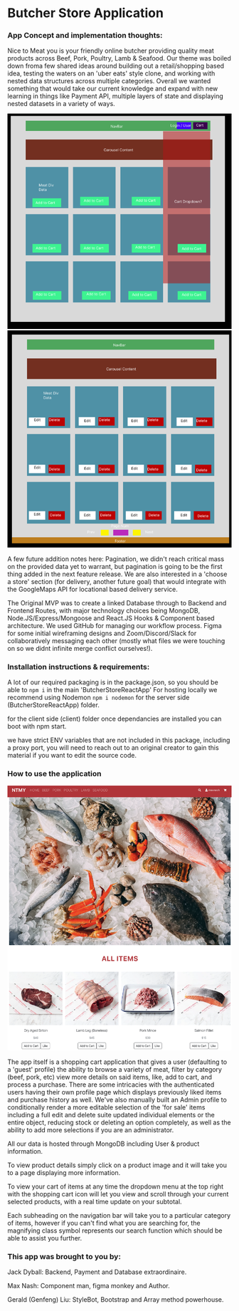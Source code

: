 
# Butcher Store Application

### App Concept and implementation thoughts:

Nice to Meat you is your friendly online butcher providing quality meat products across Beef, Pork, Poultry, Lamb & Seafood.
Our theme was boiled down froma  few shared ideas around building out a retail/shopping based idea, testing the waters on an 'uber eats' style clone, and working with nested data structures across multiple categories. Overall we wanted something that would take our current knowledge and expand with new learning in things like Payment API, multiple layers of state and displaying nested datasets in a variety of ways.

![figma diagram of mockup for the app](./readmefiles/initialDesign.png "Initial Figma mockup of main customer screen")
![figma diagram of mockup for the app 2](./readmefiles/initialAdminView.png "Initial Figma mockup of admin screen")

A few future addition notes here: Pagination, we didn't reach critical mass on the provided data yet to warrant, but pagination is going to be the first thing added in the next feature release. We are also interested in a 'choose a store' section (for delivery, another future goal) that would integrate with the GoogleMaps API for locational based delivery service.

The Original MVP was to create a linked Database through to Backend and Frontend Routes, with major technology choices being MongoDB, Node.JS/Express/Mongoose and React.JS Hooks & Component based architecture. We used GitHub for managing our workflow process. Figma for some initial wireframing designs and Zoom/Discord/Slack for collaboratively messaging each other (mostly what files we were touching on so we didnt infinite merge conflict ourselves!).


### Installation instructions & requirements:

A lot of our required packaging is in the package.json, so you should be able to ```npm i``` in the main 'ButcherStoreReactApp'
For hosting locally we recommend using Nodemon ```npm i nodemon``` for the server side (ButcherStoreReactApp) folder.

for the client side (client) folder once dependancies are installed you can boot with npm start.

we have strict ENV variables that are not included in this package, including a proxy port, you will need to reach out to an original creator to gain this material if you want to edit the source code.

### How to use the application

![current app display](./readmefiles/final-design.png "Final UI display")

The app itself is a shopping cart application that gives a user (defaulting to a 'guest' profile) the ability to browse a variety of meat, filter by category (beef, pork, etc) view more details on said items, like, add to cart, and process a purchase. There are some intricacies with the authenticated users having their own profile page which displays previously liked items and purchase history as well. We've also manually built an Admin profile to conditionally render a more editable selection of the 'for sale' items including a full edit and delete suite updated individual elements or the entire object, reducing stock or deleting an option completely, as well as the ability to add more selections if you are an administrator. 

All our data is hosted through MongoDB including User & product information.

To view product details simply click on a product image and it will take you to a page displaying more information.

To view your cart of items at any time the dropdown menu at the top right with the shopping cart icon will let you view and scroll through your current selected products, with a real time update on your subtotal.

Each subheading on the navigation bar will take you to a particular category of items, however if you can't find what you are searching for, the magnifying class symbol represents our search function which should be able to assist you further.

### This app was brought to you by:

Jack Dyball: Backend, Payment and Database extraordinaire.  

Max Nash: Component man, figma monkey and Author.  

Gerald (Genfeng) Liu: StyleBot, Bootstrap and Array method powerhouse.  


